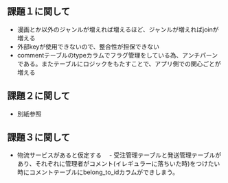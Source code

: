 ## 課題１に関して
- 漫画とか以外のジャンルが増えれば増えるほど、ジャンルが増えればjoinが増える
- 外部keyが使用できないので、整合性が担保できない
- commentテーブルのtypeカラムでフラグ管理をしている為、アンチパーンである。またテーブルにロジックをもたすことで、アプリ側での関心ごとが増える

## 課題２に関して
- 別紙参照

##  課題３に関して
- 物流サービスがあると仮定する
　- 受注管理テーブルと発送管理テーブルがあり、それぞれに管理者がコメント(イレギュラーに落ちいた時)をつけたい時にコメントテーブルにbelong_to_idカラムができしまう。
